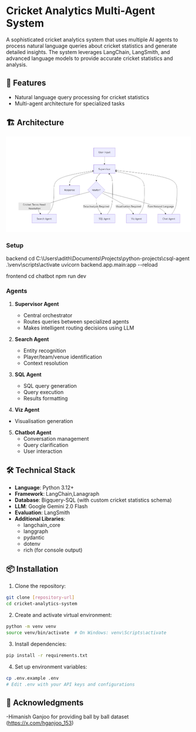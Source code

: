 
# Cricket Analytics Multi-Agent System

A sophisticated cricket analytics system that uses multiple AI agents to process natural language queries about cricket statistics and generate detailed insights. The system leverages LangChain, LangSmith, and advanced language models to provide accurate cricket statistics and analysis.  

## 🌟 Features

- Natural language query processing for cricket statistics
- Multi-agent architecture for specialized tasks


## 🏗 Architecture  

![Architecture](./image.png)  


### Setup
backend
cd C:\Users\adith\Documents\Projects\python-projects\csql-agent
.\venv\scripts\activate
uvicorn backend.app.main:app --reload

frontend
cd chatbot
npm run dev


### Agents
1. **Supervisor Agent**
   - Central orchestrator
   - Routes queries between specialized agents
   - Makes intelligent routing decisions using LLM

2. **Search Agent**
   - Entity recognition
   - Player/team/venue identification
   - Context resolution

3. **SQL Agent**
   - SQL query generation
   - Query execution
   - Results formatting
4. **Viz Agent**
- Visualisation generation

5. **Chatbot Agent**
   - Conversation management
   - Query clarification
   - User interaction

## 🛠 Technical Stack

- **Language**: Python 3.12+
- **Framework**: LangChain,Lanagraph
- **Database**: Bigquery-SQL (with custom cricket statistics schema)
- **LLM**: Google Gemini 2.0 Flash
- **Evaluation**: LangSmith
- **Additional Libraries**:
  - langchain_core
  - langgraph
  - pydantic
  - dotenv
  - rich (for console output)

## 📦 Installation

1. Clone the repository:
```bash
git clone [repository-url]
cd cricket-analytics-system
```

2. Create and activate virtual environment:
```bash
python -m venv venv
source venv/bin/activate  # On Windows: venv\Scripts\activate
```

3. Install dependencies:
```bash
pip install -r requirements.txt
```

4. Set up environment variables:
```bash
cp .env.example .env
# Edit .env with your API keys and configurations
```

## 🙏 Acknowledgments  

-Himanish Ganjoo for providing ball by ball dataset (https://x.com/hganjoo_153)



